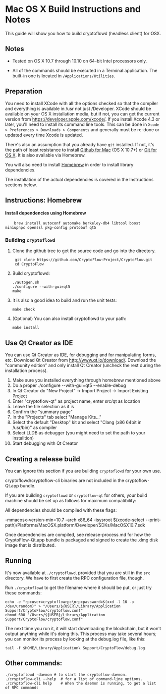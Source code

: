 Mac OS X Build Instructions and Notes
====================================
This guide will show you how to build cryptoflowd (headless client) for OSX.

Notes
-----

* Tested on OS X 10.7 through 10.10 on 64-bit Intel processors only.

* All of the commands should be executed in a Terminal application. The
built-in one is located in `/Applications/Utilities`.

Preparation
-----------

You need to install XCode with all the options checked so that the compiler
and everything is available in /usr not just /Developer. XCode should be
available on your OS X installation media, but if not, you can get the
current version from https://developer.apple.com/xcode/. If you install
Xcode 4.3 or later, you'll need to install its command line tools. This can
be done in `Xcode > Preferences > Downloads > Components` and generally must
be re-done or updated every time Xcode is updated.

There's also an assumption that you already have `git` installed. If
not, it's the path of least resistance to install [Github for Mac](https://mac.github.com/)
(OS X 10.7+) or
[Git for OS X](https://code.google.com/p/git-osx-installer/). It is also
available via Homebrew.

You will also need to install [Homebrew](http://brew.sh) in order to install library
dependencies.

The installation of the actual dependencies is covered in the Instructions
sections below.

Instructions: Homebrew
----------------------

#### Install dependencies using Homebrew

        brew install autoconf automake berkeley-db4 libtool boost miniupnpc openssl pkg-config protobuf qt5

### Building `cryptoflowd`

1. Clone the github tree to get the source code and go into the directory.

        git clone https://github.com/CryptoFlow-Project/CryptoFlow.git
        cd CryptoFlow

2.  Build cryptoflowd:

        ./autogen.sh
        ./configure --with-gui=qt5
        make

3.  It is also a good idea to build and run the unit tests:

        make check

4.  (Optional) You can also install cryptoflowd to your path:

        make install

Use Qt Creator as IDE
------------------------
You can use Qt Creator as IDE, for debugging and for manipulating forms, etc.
Download Qt Creator from http://www.qt.io/download/. Download the "community edition" and only install Qt Creator (uncheck the rest during the installation process).

1. Make sure you installed everything through homebrew mentioned above
2. Do a proper ./configure --with-gui=qt5 --enable-debug
3. In Qt Creator do "New Project" -> Import Project -> Import Existing Project
4. Enter "cryptoflow-qt" as project name, enter src/qt as location
5. Leave the file selection as it is
6. Confirm the "summary page"
7. In the "Projects" tab select "Manage Kits..."
8. Select the default "Desktop" kit and select "Clang (x86 64bit in /usr/bin)" as compiler
9. Select LLDB as debugger (you might need to set the path to your installtion)
10. Start debugging with Qt Creator

Creating a release build
------------------------
You can ignore this section if you are building `cryptoflowd` for your own use.

cryptoflowd/cryptoflow-cli binaries are not included in the cryptoflow-Qt.app bundle.

If you are building `cryptoflowd` or `cryptoflow-qt` for others, your build machine should be set up
as follows for maximum compatibility:

All dependencies should be compiled with these flags:

 -mmacosx-version-min=10.7
 -arch x86_64
 -isysroot $(xcode-select --print-path)/Platforms/MacOSX.platform/Developer/SDKs/MacOSX10.7.sdk

Once dependencies are compiled, see release-process.md for how the CryptoFlow-Qt.app
bundle is packaged and signed to create the .dmg disk image that is distributed.

Running
-------

It's now available at `./cryptoflowd`, provided that you are still in the `src`
directory. We have to first create the RPC configuration file, though.

Run `./cryptoflowd` to get the filename where it should be put, or just try these
commands:

    echo -e "rpcuser=cryptoflowrpc\nrpcpassword=$(xxd -l 16 -p /dev/urandom)" > "/Users/${USER}/Library/Application Support/CryptoFlow/cryptoflow.conf"
    chmod 600 "/Users/${USER}/Library/Application Support/CryptoFlow/cryptoflow.conf"

The next time you run it, it will start downloading the blockchain, but it won't
output anything while it's doing this. This process may take several hours;
you can monitor its process by looking at the debug.log file, like this:

    tail -f $HOME/Library/Application\ Support/CryptoFlow/debug.log

Other commands:
-------

    ./cryptoflowd -daemon # to start the cryptoflow daemon.
    ./cryptoflow-cli --help  # for a list of command-line options.
    ./cryptoflow-cli help    # When the daemon is running, to get a list of RPC commands
